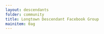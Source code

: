 ```yaml
---
layout: descendants
folder: community
title: Longtown Descendant Facebook Group
mainitem: 0ag
---
```


